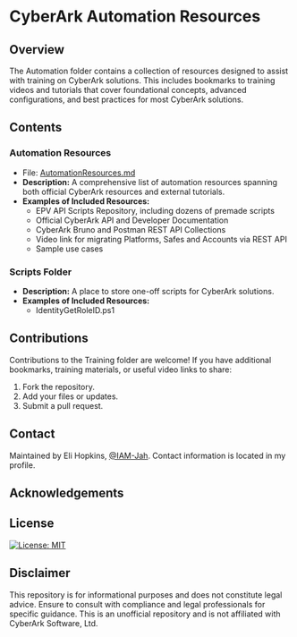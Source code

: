 # CyberArk Automation Resources

## Overview

The Automation folder contains a collection of resources designed to assist with training on CyberArk solutions. This includes bookmarks to training videos and tutorials that cover foundational concepts, advanced configurations, and best practices for most CyberArk solutions.

## Contents

### **Automation Resources**
- File: [AutomationResources.md](./AutomationResources.md)
- **Description:** A comprehensive list of automation resources spanning both official CyberArk resources and external tutorials.
- **Examples of Included Resources:**
  - EPV API Scripts Repository, including dozens of premade scripts
  - Official CyberArk API and Developer Documentation
  - CyberArk Bruno and Postman REST API Collections
  - Video link for migrating Platforms, Safes and Accounts via REST API
  - Sample use cases

### **Scripts Folder**
- **Description:** A place to store one-off scripts for CyberArk solutions.
- **Examples of Included Resources:**
  - IdentityGetRoleID.ps1

## Contributions

Contributions to the Training folder are welcome! If you have additional bookmarks, training materials, or useful video links to share:
1. Fork the repository.
2. Add your files or updates.
3. Submit a pull request.

## Contact

Maintained by Eli Hopkins, [@IAM-Jah](https://github.com/IAM-Jah). Contact information is located in my profile.

## Acknowledgements

## License

[![License: MIT](https://img.shields.io/badge/License-MIT-yellow.svg)](https://opensource.org/licenses/MIT)

## Disclaimer

This repository is for informational purposes and does not constitute legal advice. Ensure to consult with compliance and legal professionals for specific guidance. This is an unofficial repository and is not affiliated with CyberArk Software, Ltd.